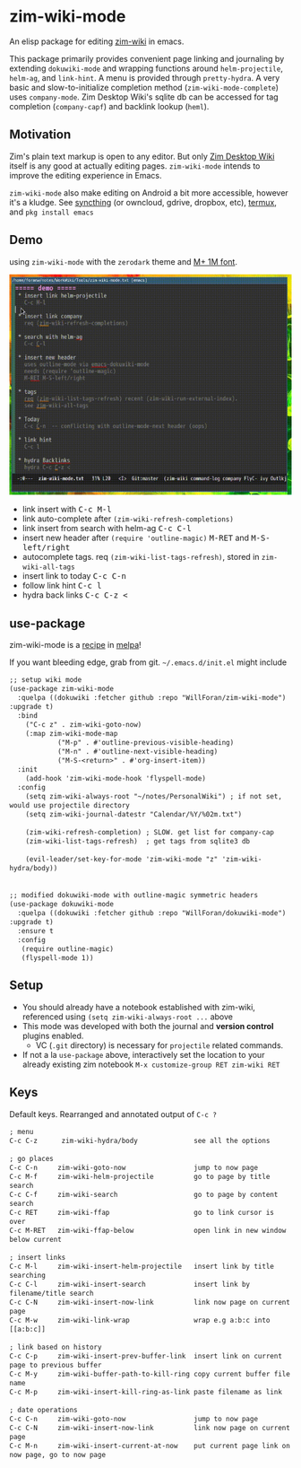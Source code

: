 # zim-wiki-mode
An elisp package for editing [zim-wiki](http://zim-wiki.org) in emacs.

This package primarily provides convenient page linking and journaling by extending `dokuwiki-mode` and wrapping functions around `helm-projectile`, `helm-ag`, and `link-hint`. A menu is provided through `pretty-hydra`. A very basic and slow-to-initialize completion method (`zim-wiki-mode-complete`) uses `company-mode`. Zim Desktop Wiki's sqlite db can be accessed for tag completion (`company-capf`) and backlink lookup (`heml`).

## Motivation
Zim's plain text markup is open to any editor. But only [Zim Desktop Wiki](https://zim-wiki.org/) itself is any good at actually editing pages. `zim-wiki-mode` intends to improve the editing experience in Emacs.

`zim-wiki-mode` also make editing on Android a bit more accessible, however it's a kludge. See [syncthing](https://syncthing.net/) (or owncloud, gdrive, dropbox, etc), [termux](https://termux.dev/en/), and `pkg install emacs`

## Demo
using `zim-wiki-mode` with the `zerodark` theme and [M+ 1M font](https://github.com/coz-m/MPLUS_FONTS). 

![demo gif](demo.gif?raw=true)

 * link insert with <kbd>C-c M-l</kbd>
 * link auto-complete after `(zim-wiki-refresh-completions)`
 * link insert from search with helm-ag <kbd>C-c C-l</kbd>
 * insert new header after `(require 'outline-magic)` <kbd>M-RET</kbd> and <kbd> M-S-left/right</kbd>
 * autocomplete tags. req `(zim-wiki-list-tags-refresh)`, stored in `zim-wiki-all-tags`
 * insert link to today <kbd>C-c C-n</kbd>
 * follow link hint <kbd>C-c l</kbd>
 * hydra back links <kbd>C-c C-z <</kbd>


## use-package

zim-wiki-mode is a [recipe](https://github.com/melpa/melpa/blob/master/recipes/zim-wiki-mode) in [melpa](https://melpa.org/)!

If you want bleeding edge, grab from git. `~/.emacs.d/init.el` might include

```elisp
;; setup wiki mode
(use-package zim-wiki-mode
  :quelpa ((dokuwiki :fetcher github :repo "WillForan/zim-wiki-mode") :upgrade t)
  :bind
    ("C-c z" . zim-wiki-goto-now)
    (:map zim-wiki-mode-map
            ("M-p" . #'outline-previous-visible-heading)
            ("M-n" . #'outline-next-visible-heading)
            ("M-S-<return>" . #'org-insert-item))
  :init
    (add-hook 'zim-wiki-mode-hook 'flyspell-mode)
  :config
    (setq zim-wiki-always-root "~/notes/PersonalWiki") ; if not set, would use projectile directory
    (setq zim-wiki-journal-datestr "Calendar/%Y/%02m.txt")

    (zim-wiki-refresh-completion) ; SLOW. get list for company-cap
    (zim-wiki-list-tags-refresh)  ; get tags from sqlite3 db

    (evil-leader/set-key-for-mode 'zim-wiki-mode "z" 'zim-wiki-hydra/body))


;; modified dokuwiki-mode with outline-magic symmetric headers
(use-package dokuwiki-mode
  :quelpa ((dokuwiki :fetcher github :repo "WillForan/dokuwiki-mode") :upgrade t)
  :ensure t
  :config
   (require outline-magic)
   (flyspell-mode 1))
```

## Setup

 * You should already have a notebook established with zim-wiki, referenced using `(setq zim-wiki-always-root ...` above
 * This mode was developed with both the journal and **version control** plugins enabled.
   * VC (`.git` directory) is necessary for `projectile` related commands.
 * If not a la `use-package` above, interactively set the location to your already existing zim notebook  `M-x customize-group RET zim-wiki RET`

## Keys
Default keys. Rearranged and annotated output of `C-c ?`

```
; menu
C-c C-z      zim-wiki-hydra/body              see all the options

; go places
C-c C-n		zim-wiki-goto-now                 jump to now page
C-c M-f		zim-wiki-helm-projectile          go to page by title search
C-c C-f		zim-wiki-search                   go to page by content search
C-c RET		zim-wiki-ffap                     go to link cursor is over
C-c M-RET	zim-wiki-ffap-below               open link in new window below current

; insert links
C-c M-l		zim-wiki-insert-helm-projectile   insert link by title searching
C-c C-l		zim-wiki-insert-search            insert link by filename/title search
C-c C-N		zim-wiki-insert-now-link          link now page on current page
C-c M-w		zim-wiki-link-wrap                wrap e.g a:b:c into [[a:b:c]]

; link based on history
C-c C-p		zim-wiki-insert-prev-buffer-link  insert link on current page to previous buffer
C-c M-y		zim-wiki-buffer-path-to-kill-ring copy current buffer file name
C-c M-p		zim-wiki-insert-kill-ring-as-link paste filename as link

; date operations
C-c C-n		zim-wiki-goto-now                 jump to now page
C-c C-N		zim-wiki-insert-now-link          link now page on current page
C-c M-n		zim-wiki-insert-current-at-now    put current page link on now page, go to now page
```

